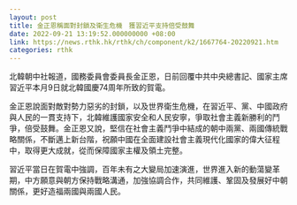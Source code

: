 ```yaml
---
layout: post
title: 金正恩稱面對封鎖及衛生危機　獲習近平支持倍受鼓舞
date: 2022-09-21 13:19:52.000000000 +08:00
link: https://news.rthk.hk/rthk/ch/component/k2/1667764-20220921.htm
categories: rthk
---
```


北韓朝中社報道，國務委員會委員長金正恩，日前回覆中共中央總書記、國家主席習近平本月9日就北韓國慶74周年所致的賀電。

金正恩說面對敵對勢力惡劣的封鎖，以及世界衛生危機，在習近平、黨、中國政府與人民的一貫支持下，北韓維護國家安全和人民安寧，爭取社會主義新勝利的鬥爭，倍受鼓舞。金正恩又說，堅信在社會主義鬥爭中結成的朝中兩黨、兩國傳統戰略關係，不斷邁上新台階，祝願中國在全面建設社會主義現代化國家的偉大征程中，取得更大成就，從而保障國家主權及領土完整。

習近平當日在賀電中強調，百年未有之大變局加速演進，世界進入新的動蕩變革期，中方願意與朝方保持戰略溝通，加強協調合作，共同維護、鞏固及發展好中朝關係，更好造福兩國與兩國人民。
